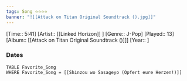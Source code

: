 ```yaml
---
tags: Song ⭐⭐⭐⭐ 
banner: "![[Attack on Titan Original Soundtrack ().jpg]]"
---
```

[Time:: 5:41]
[Artist:: [[Linked Horizon]] ]
[Genre:: J-Pop]
[Played:: 13]
[Album:: [[Attack on Titan Original Soundtrack ()]]]
[Year:: ]
### Dates
````dataview
TABLE Favorite_Song
WHERE Favorite_Song = [[Shinzou wo Sasageyo (Opfert eure Herzen!)]]
````